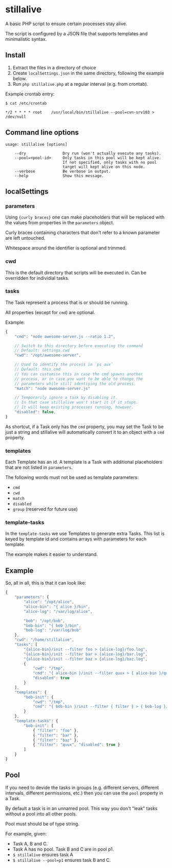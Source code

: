 # stillalive

A basic PHP script to ensure certain processes stay alive.

The script is configured by a JSON file that supports
templates and minimalistic syntax.

## Install

1. Extract the files in a directory of choice
1. Create `localSettings.json` in the same directory, following
   the example below.
1. Run `php stillalive.php` at a regular interval (e.g. from
   crontab).

Example crontab entry:
```
$ cat /etc/crontab

*/2 * * * *	root	/usr/local/bin/stillalive --pool=cvn-srv103 > /dev/null
```

## Command line options

```
usage: stillalive [options]

    --dry                Dry run (won't actually execute any tasks).
    --pool=<pool-id>     Only tasks in this pool will be kept alive.
                         If not specified, only tasks with no pool
                         target will kept alive on this node.
    --verbose            Be verbose in output.
    --help               Show this message.
```

## localSettings

### parameters
Using `{curly braces}` one can make placeholders that will be
replaced with the values from properties in the `parameters`
object.

Curly braces containing characters that don't refer to a known
parameter are left untouched.

Whitespace around the identifier is optional and trimmed.

### cwd
This is the default directory that scripts will be executed in.
Can be overridden for individial tasks.

### tasks
The Task represent a process that is or should be running.

All properties (except for `cmd`) are optional.

Example:
```js
{
	"cmd": "node awesome-server.js --ratio 1.2",

	// Switch to this directory before executing the command
	// Default: settings.cwd
	"cwd": "/opt/awesome-server",

	// Used to identify the process in `ps aux`
	// Default: this.cmd
	// You can customise this in case the cmd spawns another
	// process, or in case you want to be able to change the
	// parameters while still identiying the old process.
	"match": "node awesome-server.js"

	// Temporarily ignore a task by disabling it.
	// In that case stillalive won't start it if it stops.
	// It will keep existing processes running, however.
	"disabled": false,
}
```

As shortcut, if a Task only has the `cmd` property, you may
set the Task to be just a string and stillalive will automatically
convert it to an object with a `cmd` property.

### templates

Each Template has an id. A template is a Task with additional
placeholders that are not listed in `parameters`.

The following words must not be used as template parameters:

* `cmd`
* `cwd`
* `match`
* `disabled`
* `group` (reserved for future use)

### template-tasks

In the `template-tasks` we use Templates to generate extra
Tasks. This list is keyed by template id and contains arrays
with parameters for each template.

The example makes it easier to understand.

## Example
So, all in all, this is that it can look like:
```js
{
	"parameters": {
		"alice": "/opt/alice",
		"alice-bin": "{ alice }/bin",
		"alice-log": "/var/log/alice",

		"bob": "/opt/bob",
		"bob-bin": "{ bob }/bin",
		"bob-log": "/var/log/bob"
	},
	"cwd": "/home/stillalive",
	"tasks": [
		"{alice-bin}/init --filter foo > {alice-log}/foo.log",
		"{alice-bin}/init --filter bar > {alice-log}/bar.log",
		"{alice-bin}/init --filter baz > {alice-log}/baz.log",
		{
			"cwd": "/tmp",
			"cmd": "{ alice-bin }/init --filter quux > { alice-bin }/quux.log",
			"disabled": true
		}
	],
	"templates": {
		"bob-init": {
			"cwd": "/tmp",
			"cmd": "{ bob-bin }/init --filter { filter } > { bob-log }/{ filter }.log"
		}
	},
	"template-tasks": {
		"bob-init": [
			{ "filter": "foo" },
			{ "filter": "bar" },
			{ "filter": "baz" },
			{ "filter": "quux", "disabled": true }
		]
	}
}
```

## Pool

If you need to devide the tasks in groups (e.g. different servers,
different intervals, different permissions, etc.) then you can use
the `pool` property in a Task.

By default a task is in an unnamed pool. This way you don't
"leak" tasks without a pool into all other pools.

Pool must should be of type string.

For example, given:

* Task A, B and C.
* Task A has no pool. Task B and C are in pool p1.
* `$ stillalive` ensures task A
* `$ stillalive --pool=p1` ensures task B and C.
